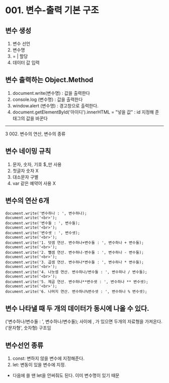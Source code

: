 # 001. 변수-출력 기본 구조

## 변수 생성
1. 변수 선언
2. 변수명 
3. = | 할당
4. 데이터 값 입력

## 변수 출력하는 Object.Method
1. document.write(변수명) : 값을 출력한다
2. console.log (변수명) : 값을 출력한다
3. window.alert (변수명) : 경고창으로 출력한다.
4. document.getElementById('아이디').innerHTML = "넣을 값" : id 지정해 준 태그의 값을 바꾼다

---

3 002. 변수의 연산, 변수의 종류

## 변수 네이밍 규칙
1. 문자, 숫자, 기호 $_만 사용
2. 첫글자 숫자 X
3. 대소문자 구별
4. var 같은 예약어 사용 X

## 변수의 연산 6개
```
document.write('변수하나 : ', 변수하나);
document.write('<br>');
document.write('변수둘 : ', 변수둘);
document.write('<br>');
document.write('변수셋 : ', 변수셋);
document.write('<br>');
document.write('1. 덧셈 연산. 변수하나+변수둘 : ', 변수하나 + 변수둘);
document.write('<br>');
document.write('2. 뺄셈 연산. 변수하나-변수둘 : ', 변수하나 - 변수둘);
document.write('<br>');
document.write('3. 곱셈 연산. 변수하나*변수둘 : ', 변수하나 * 변수둘);
document.write('<br>');
document.write('4. 나눗셈 연산. 변수하나/변수둘 : ', 변수하나 / 변수둘);
document.write('<br>');
document.write('5. 제곱 연산. 변수하나**변수셋 : ', 변수하나 ** 변수셋);
document.write('<br>');
document.write('6. 나머지 연산. 변수하나%변수셋 : ', 변수하나 % 변수셋);
```
## 변수 나타낼 때 두 개의 데이터가 동시에 나올 수 있다.

('변수하나/변수둘 : ', 변수하나/변수둘); 사이에 , 가 있으면 두개의 자료형을 가져온다. 
('문자형', 숫자형) 구조임

## 변수선언 종류
1. const: 변하지 않을 변수에 지정해준다.
2. let: 변동이 있을 변수에 지정. 
- 다음에 쓸 땐 let을 안써줘도 된다. 이미 변수명이 있기 때문
